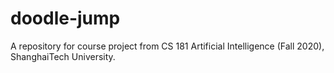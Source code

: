 # doodle-jump
A repository for course project from CS 181 Artificial Intelligence (Fall 2020), ShanghaiTech University.
